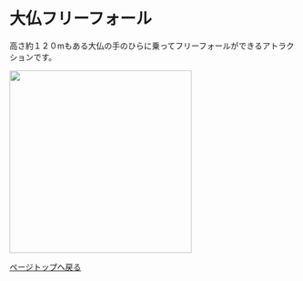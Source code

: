 # 大仏フリーフォール

  高さ約１２０mもある大仏の手のひらに乗ってフリーフォールができるアトラクションです。
  
  <img src="" width="320">
  
  [ページトップへ戻る](https://takajo-soft16.github.io/NaraAsuka_Rekishi-land/index)
